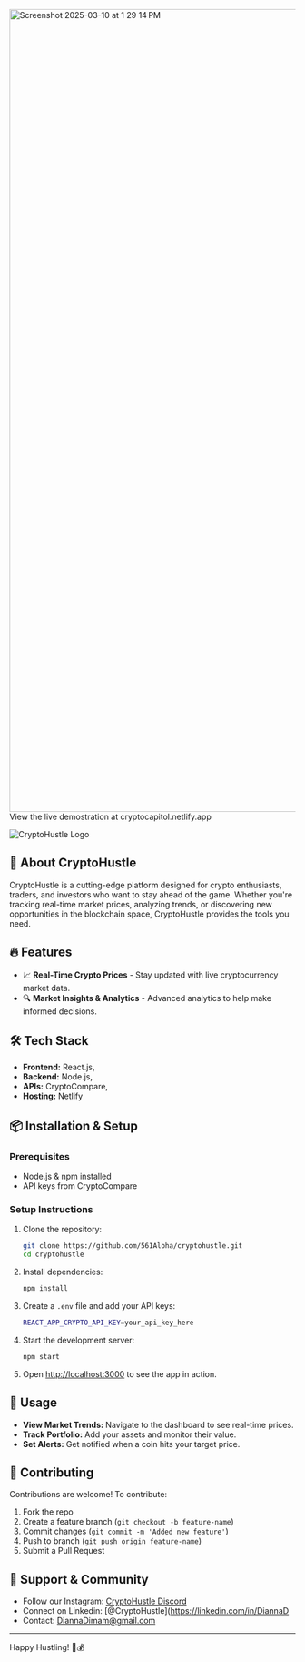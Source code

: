 <img width="1411" alt="Screenshot 2025-03-10 at 1 29 14 PM" src="https://github.com/user-attachments/assets/ce80f941-b559-4e4a-a9ac-d4102a6d5b68" />View the live demostration at cryptocapitol.netlify.app

![CryptoHustle Logo](https://imgur.com/a/dzlvMfU) 

## 🚀 About CryptoHustle
CryptoHustle is a cutting-edge platform designed for crypto enthusiasts, traders, and investors who want to stay ahead of the game. Whether you're tracking real-time market prices, 
analyzing trends, or discovering new opportunities in the blockchain space, CryptoHustle provides the tools you need.

## 🔥 Features
- 📈 **Real-Time Crypto Prices** - Stay updated with live cryptocurrency market data.
- 🔍 **Market Insights & Analytics** - Advanced analytics to help make informed decisions.


## 🛠 Tech Stack
- **Frontend:** React.js,
- **Backend:** Node.js, 
- **APIs:** CryptoCompare,
- **Hosting:** Netlify 

## 📦 Installation & Setup
### Prerequisites
- Node.js & npm installed
- API keys from CryptoCompare

### Setup Instructions
1. Clone the repository:
   ```sh
   git clone https://github.com/561Aloha/cryptohustle.git
   cd cryptohustle
   ```
2. Install dependencies:
   ```sh
   npm install
   ```
3. Create a `.env` file and add your API keys:
   ```sh
   REACT_APP_CRYPTO_API_KEY=your_api_key_here
   ```
4. Start the development server:
   ```sh
   npm start
   ```
5. Open [http://localhost:3000](http://localhost:3000) to see the app in action.

## 📖 Usage
- **View Market Trends:** Navigate to the dashboard to see real-time prices.
- **Track Portfolio:** Add your assets and monitor their value.
- **Set Alerts:** Get notified when a coin hits your target price.

## 🤝 Contributing
Contributions are welcome! To contribute:
1. Fork the repo
2. Create a feature branch (`git checkout -b feature-name`)
3. Commit changes (`git commit -m 'Added new feature'`)
4. Push to branch (`git push origin feature-name`)
5. Submit a Pull Request


## 🌟 Support & Community
- Follow our Instagram: [CryptoHustle Discord](https://instagram.com/561Aloha)
- Connect on Linkedin: [@CryptoHustle](https://linkedin.com/in/DiannaD
- Contact: DiannaDimam@gmail.com

---

Happy Hustling! 🚀💰
